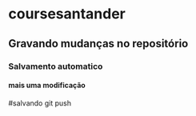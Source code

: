# coursesantander
## Gravando mudanças no repositório 
### Salvamento automatico
#### mais uma modificação
#salvando git push